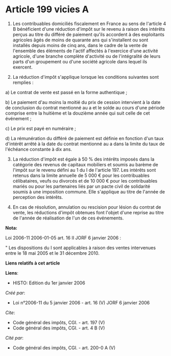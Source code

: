 # Article 199 vicies A

1. Les contribuables domiciliés fiscalement en France au sens de l'article 4 B bénéficient d'une réduction d'impôt sur le
revenu à raison des intérêts perçus au titre du différé de paiement qu'ils accordent à des exploitants agricoles âgés de
moins de quarante ans qui s'installent ou sont installés depuis moins de cinq ans, dans le cadre de la vente de l'ensemble
des éléments de l'actif affectés à l'exercice d'une activité agricole, d'une branche complète d'activité ou de l'intégralité
de leurs parts d'un groupement ou d'une société agricole dans lequel ils exercent. 

2. La réduction d'impôt s'applique lorsque les conditions suivantes sont remplies : 

a) Le contrat de vente est passé en la forme authentique ; 

b) Le paiement d'au moins la moitié du prix de cession intervient à la date de conclusion du contrat mentionné au a et le
solde au cours d'une période comprise entre la huitième et la douzième année qui suit celle de cet événement ; 

c) Le prix est payé en numéraire ; 

d) La rémunération du différé de paiement est définie en fonction d'un taux d'intérêt arrêté à la date du contrat mentionné
au a dans la limite du taux de l'échéance constante à dix ans. 

3. La réduction d'impôt est égale à 50 % des intérêts imposés dans la catégorie des revenus de capitaux mobiliers et soumis
au barème de l'impôt sur le revenu défini au 1 du I de l'article 197. Les intérêts sont retenus dans la limite annuelle de 5
000 € pour les contribuables célibataires, veufs ou divorcés et de 10 000 € pour les contribuables mariés ou pour les
partenaires liés par un pacte civil de solidarité soumis à une imposition commune. Elle s'applique au titre de l'année de
perception des intérêts. 

4. En cas de résolution, annulation ou rescision pour lésion du contrat de vente, les réductions d'impôt obtenues font
l'objet d'une reprise au titre de l'année de réalisation de l'un de ces événements.

**Nota:**

Loi 2006-11 2006-01-05 art. 16 II JORF 6 janvier 2006 : 

" Les dispositions du I sont applicables à raison des ventes intervenues entre le 18 mai 2005 et le 31 décembre 2010.

**Liens relatifs à cet article**

**Liens**:

  - HISTO: Edition du 1er janvier 2006

_Créé par_:

  - Loi n°2006-11 du 5 janvier 2006 - art. 16 (V) JORF 6 janvier 2006

_Cite_:

  - Code général des impôts, CGI. - art. 197 (V)
  - Code général des impôts, CGI. - art. 4 B (V)

_Cité par_:

  - Code général des impôts, CGI. - art. 200-0 A (V)
